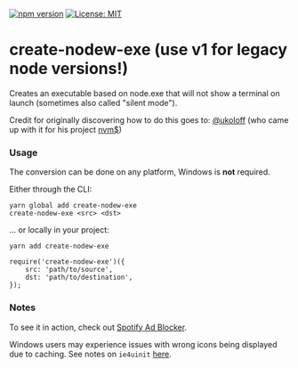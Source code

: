 [![npm version](https://img.shields.io/npm/v/create-nodew-exe.svg)](https://www.npmjs.com/package/create-nodew-exe)
[![License: MIT](https://img.shields.io/badge/License-MIT-yellow.svg)](https://opensource.org/licenses/MIT)

# create-nodew-exe (use v1 for legacy node versions!)

Creates an executable based on node.exe that will not show
a terminal on launch (sometimes also called "silent mode").

Credit for originally discovering how to do this goes to: [@ukoloff](https://github.com/ukoloff)
(who came up with it for his project [nvm$](https://github.com/ukoloff/nvms))

### Usage

The conversion can be done on any platform, Windows is **not** required.

Either through the CLI:
```
yarn global add create-nodew-exe
create-nodew-exe <src> <dst>
```

... or locally in your project:
```
yarn add create-nodew-exe
```
```
require('create-nodew-exe')({
	src: 'path/to/source',
	dst: 'path/to/destination',
});
```

### Notes

To see it in action, check out
[Spotify Ad Blocker](https://github.com/s-h-a-d-o-w/spotify-ad-blocker).

Windows users may experience issues with wrong icons being
displayed due to caching. See notes on `ie4uinit`
[here](https://github.com/s-h-a-d-o-w/spotify-ad-blocker#building).
